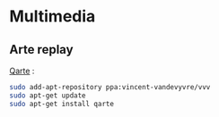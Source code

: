 # Multimedia
## Arte replay
[Qarte](http://doc.ubuntu-fr.org/qarte) :

```bash
sudo add-apt-repository ppa:vincent-vandevyvre/vvv
sudo apt-get update
sudo apt-get install qarte
```
